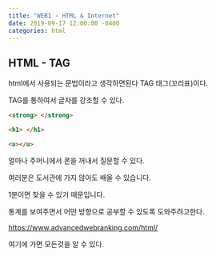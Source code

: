 ```yaml
---
title: "WEB1 - HTML & Internet"
date: 2019-09-17 12:00:00 -0400
categories: html
---
```



## HTML - TAG

html에서 사용되는 문법이라고 생각하면된다 TAG 태그(꼬리표)이다.

TAG를 통하여서 글자를 강조할 수 있다. 

```html
<strong> </strong>

<h1> </h1>

<u></u>
```

얼마나 주머니에서 폰을 꺼내서 질문할 수 있다. 

여러분은 도서관에 가지 않아도 배울 수 있습니다.

1분이면 찾을 수 있기 때문입니다. 

통계를 보여주면서 어떤 방향으로 공부할 수 있도록 도와주려고한다.


https://www.advancedwebranking.com/html/ 

여기에 가면 모든것을 알 수 있다. 




